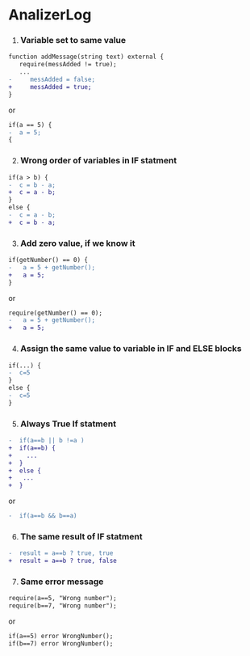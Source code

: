 # AnalizerLog


1. ### Variable set to same value
```diff
function addMessage(string text) external {
   require(messAdded != true);
   ...
-     messAdded = false;
+     messAdded = true;
}
   ```
or
```diff
if(a == 5) {
-  a = 5;
{
```

2. ### Wrong order of variables in IF statment
```diff
if(a > b) {
-  c = b - a;
+  c = a - b;
}
else {
-  c = a - b;
+  c = b - a;
```

3. ### Add zero value, if we know it
```diff
if(getNumber() == 0) {
-   a = 5 + getNumber();
+   a = 5;
}
```
or
```diff
require(getNumber() == 0);
-   a = 5 + getNumber();
+   a = 5;
```

4. ### Assign the same value to variable in IF and ELSE blocks
```diff
if(...) {
-  c=5
}
else {
-  c=5
}
```

5. ### Always True If statment
```diff
-  if(a==b || b !=a )
+  if(a==b) {
+    ...
+  }
+  else {
+   ...
+  }
```
or
```diff
-  if(a==b && b==a)
```

6. ### The same result of IF statment
```diff
-  result = a==b ? true, true
+  result = a==b ? true, false
```

7. ### Same error message
```diff
require(a==5, "Wrong number");
require(b==7, "Wrong number");
```
or
```diff
if(a==5) error WrongNumber();
if(b==7) error WrongNumber();
```

